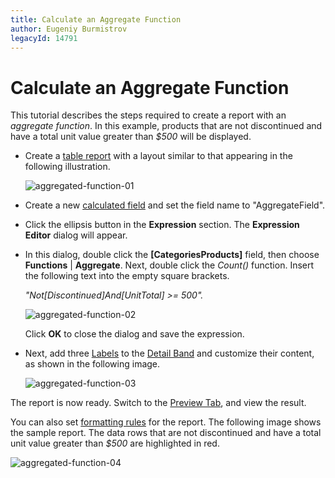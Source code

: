 ```yaml
---
title: Calculate an Aggregate Function
author: Eugeniy Burmistrov
legacyId: 14791
---
```

# Calculate an Aggregate Function
This tutorial describes the steps required to create a report with an _aggregate function_. In this example, products that are not discontinued and have a total unit value greater than _$500_ will be displayed.
* Create a [table report](../report-types/table-report.md) with a layout similar to that appearing in the following illustration.
	
	![aggregated-function-01](../../../../../images/img18832.png)
* Create a new [calculated field](../../report-editing-basics/add-calculated-fields-to-a-report.md) and set the field name to "AggregateField".
* Click the ellipsis button in the **Expression** section. The **Expression Editor** dialog will appear.
* In this dialog, double click the **[CategoriesProducts]** field, then choose **Functions** | **Aggregate**. Next, double click the _Count()_ function. Insert the following text into the empty square brackets.
	
	_"Not[Discontinued]And[UnitTotal] >= 500"._
	
	![aggregated-function-02](../../../../../images/img18833.png)
	
	Click **OK** to close the dialog and save the expression.
* Next, add three [Labels](../../report-designer-reference/report-controls/label.md) to the [Detail Band](../../report-designer-reference/report-bands/detail-band.md) and customize their content, as shown in the following image.
	
	![aggregated-function-03](../../../../../images/img18834.png)

The report is now ready. Switch to the [Preview Tab](../../report-designer-reference/report-designer-ui/preview-tab.md), and view the result.

You can also set [formatting rules](../styles-and-conditional-formatting/conditionally-change-a-controls-appearance.md) for the report. The following image shows the sample report. The data rows that are not discontinued and have a total unit value greater than _$500_ are highlighted in red.

![aggregated-function-04](../../../../../images/img18835.png)